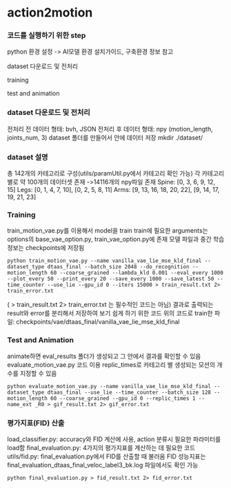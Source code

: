 # action2motion

### 코드를 실행하기 위한 step

python 환경 설정 -> AI모델 환경 설치가이드, 구축환경 정보 참고

dataset 다운로드 및 전처리

training

test and animation


### dataset 다운로드 및 전처리

전처리 전 데이터 형태: bvh, JSON
전처리 후 데이터 형태: npy (motion_length, joints_num, 3)
dataset 폴더를 만들어서 안에 데이터 저장
mkdir ./dataset/


### dataset 설명

총 142개의 카테고리로 구성(utils/paramUtil.py에서 카테고리 확인 가능)
각 카테고리 별로 약 100개의 데이터셋 존재 ->14116개의 npy파일 존재
Spine: [0, 3, 6, 9, 12, 15]
Legs: [0, 1, 4, 7, 10], [0, 2, 5, 8, 11]
Arms: [9, 13, 16, 18, 20, 22], [9, 14, 17, 19, 21, 23]


### Training

train_motion_vae.py를 이용해서 model을 train
train에 필요한 arguments는 options의 base_vae_option.py, train_vae_option.py에 존재
모델 파일과 중간 학습 정보는 checkpoints에 저장됨

```python train_motion_vae.py --name vanilla_vae_lie_mse_kld_final --dataset_type dtaas_final --batch_size 2048 --do_recognition --motion_length 60 --coarse_grained --lambda_kld 0.001 --eval_every 1000 --plot_every 50 --print_every 20 --save_every 1000 --save_latest 50 --time_counter --use_lie --gpu_id 0 --iters 15000 > train_result.txt 2> train_error.txt```

( > train_result.txt 2> train_error.txt 는 필수적인 코드는 아님)
결과로 출력되는 result와 error를 분리해서 저장하여 보기 쉽게 하기 위한 코드
위의 코드로 train한 파일: checkpoints/vae/dtaas_final/vanilla_vae_lie_mse_kld_final


### Test and Animation

animate하면 eval_results 폴더가 생성되고 그 안에서 결과를 확인할 수 있음
evaluate_motion_vae.py 코드 이용
replic_times로 카테고리 별 생성되는 모션의 개수를 지정할 수 있음

```python evaluate_motion_vae.py --name vanilla_vae_lie_mse_kld_final --dataset_type dtaas_final --use_lie --time_counter --batch_size 128 --motion_length 60 --coarse_grained --gpu_id 0 --replic_times 1 --name_ext _R0 > gif_result.txt 2> gif_error.txt```

### 평가지표(FID) 산출

load_classifier.py: accuracy와 FID 계산에 사용, action 분류시 필요한 파라미터를 load함
final_evaluation.py: 4가지의 평가지표를 계산하는 데 필요한 코드
utils/fid.py: final_evaluation.py에서 FID를 산출할 때 불러옴
FID 성능지표는 final_evaluation_dtaas_final_veloc_label3_bk.log 파일에서도 확인 가능

```python final_evaluation.py > fid_result.txt 2> fid_error.txt```

